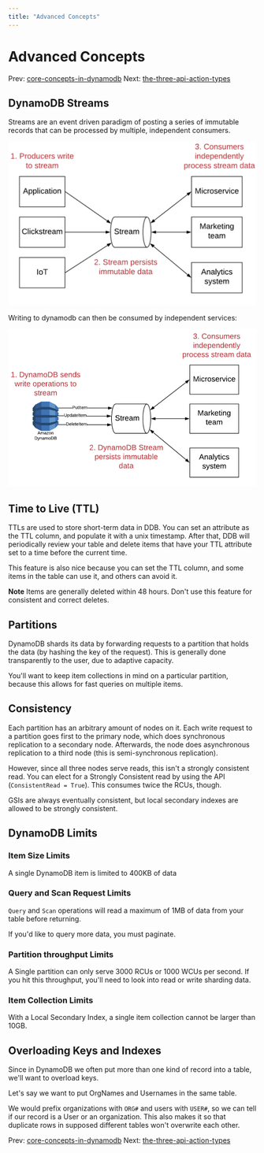 ```yaml
---
title: "Advanced Concepts"
---
```


# Advanced Concepts

Prev:
[core-concepts-in-dynamodb](core-concepts-in-dynamodb.md)
Next:
[the-three-api-action-types](the-three-api-action-types.md)

## DynamoDB Streams

Streams are an event driven paradigm of posting a series of immutable
records that can be processed by multiple, independent consumers.

![ddb-streams](./ddb-streams.png)

Writing to dynamodb can then be consumed by independent services:

![writing-to-ddb](./writing-to-streams.png)

## Time to Live (TTL)

TTLs are used to store short-term data in DDB. You can set an attribute
as the TTL column, and populate it with a unix timestamp. After that,
DDB will periodically review your table and delete items that have your
TTL attribute set to a time before the current time.

This feature is also nice because you can set the TTL column, and some
items in the table can use it, and others can avoid it.

**Note** Items are generally deleted within 48 hours. Don't use this
feature for consistent and correct deletes.

## Partitions

DynamoDB shards its data by forwarding requests to a partition that
holds the data (by hashing the key of the request). This is generally
done transparently to the user, due to adaptive capacity.

You'll want to keep item collections in mind on a particular partition,
because this allows for fast queries on multiple items.

## Consistency

Each partition has an arbitrary amount of nodes on it. Each write
request to a partition goes first to the primary node, which does
synchronous replication to a secondary node. Afterwards, the node does
asynchronous replication to a third node (this is semi-synchronous
replication).

However, since all three nodes serve reads, this isn't a strongly
consistent read. You can elect for a Strongly Consistent read by using
the API (`ConsistentRead = True`). This consumes twice the RCUs, though.

GSIs are always eventually consistent, but local secondary indexes are
allowed to be strongly consistent.

## DynamoDB Limits

### Item Size Limits

A single DynamoDB item is limited to 400KB of data

### Query and Scan Request Limits

`Query` and `Scan` operations will read a maximum of 1MB of data from
your table before returning.

If you'd like to query more data, you must paginate.

### Partition throughput Limits

A Single partition can only serve 3000 RCUs or 1000 WCUs per second. If
you hit this throughput, you'll need to look into read or write sharding
data.

### Item Collection Limits

With a Local Secondary Index, a single item collection cannot be larger
than 10GB.

## Overloading Keys and Indexes

Since in DynamoDB we often put more than one kind of record into a
table, we'll want to overload keys.

Let's say we want to put OrgNames and Usernames in the same table.

We would prefix organizations with `ORG#` and users with `USER#`, so we
can tell if our record is a User or an organization. This also makes it
so that duplicate rows in supposed different tables won't overwrite each
other.

Prev:
[core-concepts-in-dynamodb](core-concepts-in-dynamodb.md)
Next:
[the-three-api-action-types](the-three-api-action-types.md)
